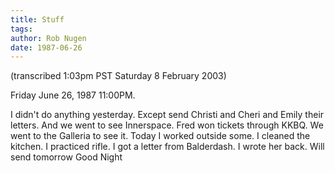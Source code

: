 ```yaml
---
title: Stuff
tags: 
author: Rob Nugen
date: 1987-06-26
---
```


<p class=note>(transcribed 1:03pm PST Saturday 8 February 2003)</p>

<p class=date>Friday June 26, 1987 11:00PM.</p>

<p>I didn't do anything yesterday.  Except send Christi and Cheri and
Emily their letters.  And we went to see Innerspace.  Fred won tickets
through KKBQ.  We went to the Galleria to see it.  Today I worked
outside some.  I cleaned the kitchen.  I practiced rifle.  I got a
letter from Balderdash.  I wrote her back.  Will send tomorrow Good
Night</p>
